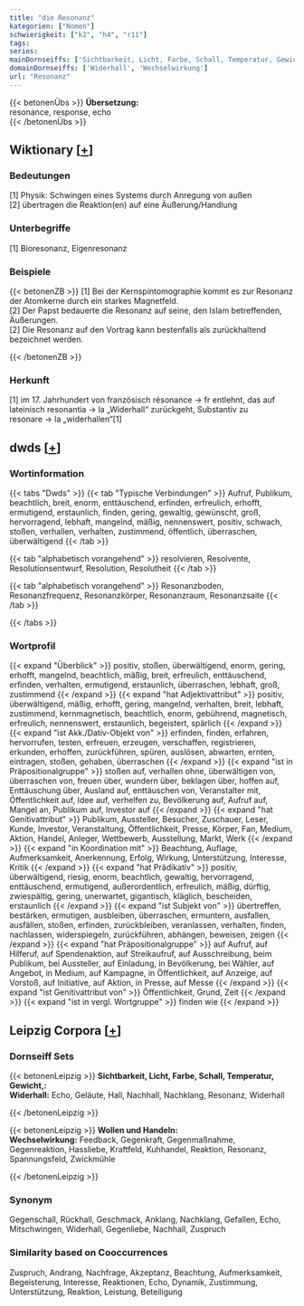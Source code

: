 ```yaml
---
title: "die Resonanz"
kategorien: ["Nomen"]
schwierigkeit: ["k2", "h4", "r11"]
tags:
series:
mainDornseiffs: ['Sichtbarkeit, Licht, Farbe, Schall, Temperatur, Gewicht,', 'Wollen und Handeln']
domainDornseiffs: ['Widerhall', 'Wechselwirkung']
url: "Resonanz"
---
```


{{< betonenÜbs >}}
**Übersetzung:**  
resonance, response, echo  
{{< /betonenÜbs >}}

## Wiktionary [[+](https://de.wiktionary.org/wiki/Resonanz)]

### Bedeutungen
[1] Physik: Schwingen eines Systems durch Anregung von außen  
[2] übertragen die Reaktion(en) auf eine Äußerung/Handlung  

### Unterbegriffe
[1] Bioresonanz, Eigenresonanz  

### Beispiele
{{< betonenZB >}}
[1] Bei der Kernspintomographie kommt es zur Resonanz der Atomkerne durch ein starkes Magnetfeld.  
[2] Der Papst bedauerte die Resonanz auf seine, den Islam betreffenden, Äußerungen.  
[2] Die Resonanz auf den Vortrag kann bestenfalls als zurückhaltend bezeichnet werden.  

{{< /betonenZB >}}
### Herkunft
[1] im 17. Jahrhundert von französisch résonance → fr entlehnt, das auf lateinisch resonantia → la „Widerhall“ zurückgeht, Substantiv zu resonare → la „widerhallen“[1]  



## dwds [[+](https://www.dwds.de/wb/Resonanz)]

### Wortinformation
{{< tabs "Dwds" >}}
{{< tab "Typische Verbindungen" >}}
Aufruf, Publikum, beachtlich, breit, enorm, enttäuschend, erfinden, erfreulich, erhofft, ermutigend, erstaunlich, finden, gering, gewaltig, gewünscht, groß, hervorragend, lebhaft, mangelnd, mäßig, nennenswert, positiv, schwach, stoßen, verhallen, verhalten, zustimmend, öffentlich, überraschen, überwältigend
{{< /tab >}}

{{< tab "alphabetisch vorangehend" >}}
resolvieren, Resolvente, Resolutionsentwurf, Resolution, Resolutheit
{{< /tab >}}

{{< tab "alphabetisch vorangehend" >}}
Resonanzboden, Resonanzfrequenz, Resonanzkörper, Resonanzraum, Resonanzsaite
{{< /tab >}}

{{< /tabs >}}

### Wortprofil
{{< expand "Überblick" >}} positiv, stoßen, überwältigend, enorm, gering, erhofft, mangelnd, beachtlich, mäßig, breit, erfreulich, enttäuschend, erfinden, verhalten, ermutigend, erstaunlich, überraschen, lebhaft, groß, zustimmend {{< /expand >}}
{{< expand "hat Adjektivattribut" >}} positiv, überwältigend, mäßig, erhofft, gering, mangelnd, verhalten, breit, lebhaft, zustimmend, kernmagnetisch, beachtlich, enorm, gebührend, magnetisch, erfreulich, nennenswert, erstaunlich, begeistert, spärlich {{< /expand >}}
{{< expand "ist Akk./Dativ-Objekt von" >}} erfinden, finden, erfahren, hervorrufen, testen, erfreuen, erzeugen, verschaffen, registrieren, erkunden, erhoffen, zurückführen, spüren, auslösen, abwarten, ernten, eintragen, stoßen, gehaben, überraschen {{< /expand >}}
{{< expand "ist in Präpositionalgruppe" >}} stoßen auf, verhallen ohne, überwältigen von, überraschen von, freuen über, wundern über, beklagen über, hoffen auf, Enttäuschung über, Ausland auf, enttäuschen von, Veranstalter mit, Öffentlichkeit auf, Idee auf, verhelfen zu, Bevölkerung auf, Aufruf auf, Mangel an, Publikum auf, Investor auf {{< /expand >}}
{{< expand "hat Genitivattribut" >}} Publikum, Aussteller, Besucher, Zuschauer, Leser, Kunde, Investor, Veranstaltung, Öffentlichkeit, Presse, Körper, Fan, Medium, Aktion, Handel, Anleger, Wettbewerb, Ausstellung, Markt, Werk {{< /expand >}}
{{< expand "in Koordination mit" >}} Beachtung, Auflage, Aufmerksamkeit, Anerkennung, Erfolg, Wirkung, Unterstützung, Interesse, Kritik {{< /expand >}}
{{< expand "hat Prädikativ" >}} positiv, überwältigend, riesig, enorm, beachtlich, gewaltig, hervorragend, enttäuschend, ermutigend, außerordentlich, erfreulich, mäßig, dürftig, zwiespältig, gering, unerwartet, gigantisch, kläglich, bescheiden, erstaunlich {{< /expand >}}
{{< expand "ist Subjekt von" >}} übertreffen, bestärken, ermutigen, ausbleiben, überraschen, ermuntern, ausfallen, ausfällen, stoßen, erfinden, zurückbleiben, veranlassen, verhalten, finden, nachlassen, widerspiegeln, zurückführen, abhängen, beweisen, zeigen {{< /expand >}}
{{< expand "hat Präpositionalgruppe" >}} auf Aufruf, auf Hilferuf, auf Spendenaktion, auf Streikaufruf, auf Ausschreibung, beim Publikum, bei Aussteller, auf Einladung, in Bevölkerung, bei Wähler, auf Angebot, in Medium, auf Kampagne, in Öffentlichkeit, auf Anzeige, auf Vorstoß, auf Initiative, auf Aktion, in Presse, auf Messe {{< /expand >}}
{{< expand "ist Genitivattribut von" >}} Öffentlichkeit, Grund, Zeit {{< /expand >}}
{{< expand "ist in vergl. Wortgruppe" >}} finden wie {{< /expand >}}

## Leipzig Corpora [[+](https://corpora.uni-leipzig.de/en/res?word=Resonanz&corpusId=deu_newscrawl-public_2018)]

### Dornseiff Sets
{{< betonenLeipzig >}}
**Sichtbarkeit, Licht, Farbe, Schall, Temperatur, Gewicht,:**  
**Widerhall:** Echo, Geläute, Hall, Nachhall, Nachklang, Resonanz, Widerhall  

{{< /betonenLeipzig >}}


{{< betonenLeipzig >}}
**Wollen und Handeln:**  
**Wechselwirkung:** Feedback, Gegenkraft, Gegenmaßnahme, Gegenreaktion, Hassliebe, Kraftfeld, Kuhhandel, Reaktion, Resonanz, Spannungsfeld, Zwickmühle  

{{< /betonenLeipzig >}}

### Synonym
Gegenschall, Rückhall, Geschmack, Anklang, Nachklang, Gefallen, Echo, Mitschwingen, Widerhall, Gegenliebe, Nachhall, Zuspruch


### Similarity based on Cooccurrences
Zuspruch, Andrang, Nachfrage, Akzeptanz, Beachtung, Aufmerksamkeit, Begeisterung, Interesse, Reaktionen, Echo, Dynamik, Zustimmung, Unterstützung, Reaktion, Leistung, Beteiligung

